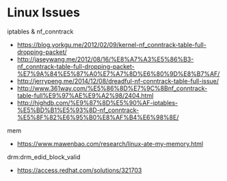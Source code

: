 # Linux Issues


iptables & nf_conntrack

- https://blog.yorkgu.me/2012/02/09/kernel-nf_conntrack-table-full-dropping-packet/
- http://jaseywang.me/2012/08/16/%E8%A7%A3%E5%86%B3-nf_conntrack-table-full-dropping-packet-%E7%9A%84%E5%87%A0%E7%A7%8D%E6%80%9D%E8%B7%AF/
- http://jerrypeng.me/2014/12/08/dreadful-nf-conntrack-table-full-issue/
- http://www.361way.com/%E5%86%8D%E7%9C%8Bnf_conntrack-table-full%E9%97%AE%E9%A2%98/2404.html
- http://highdb.com/%E9%87%8D%E5%90%AF-iptables-%E5%BD%B1%E5%93%8D-nf_conntrack-%E5%8F%82%E6%95%B0%E8%AF%B4%E6%98%8E/

mem

- https://www.mawenbao.com/research/linux-ate-my-memory.html

drm:drm_edid_block_valid

- https://access.redhat.com/solutions/321703
